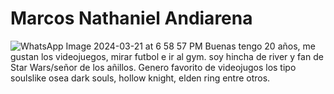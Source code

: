 # Marcos Nathaniel Andiarena
![WhatsApp Image 2024-03-21 at 6 58 57 PM](https://github.com/pdepjuevesTT/2024-presentacion-Pandaghu/assets/104481142/356a4f84-1034-41a7-ad92-8c36b0b33edc)
Buenas tengo 20 años, me gustan los videojuegos, mirar futbol e ir al gym.
soy hincha de river y fan de Star Wars/señor de los añillos.
Genero favorito de videojugos los tipo soulslike osea dark souls, hollow knight, elden ring entre otros. 
